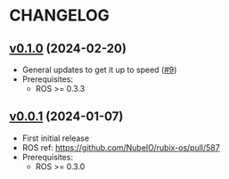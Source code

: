 # CHANGELOG

## [v0.1.0](https://github.com/NubeIO/module-core-postgres/tree/v0.0.1) (2024-02-20)

- General updates to get it up to speed ([#9](https://github.com/NubeIO/module-core-modbus/pull/9))
- Prerequisites:
    - ROS >= 0.3.3

## [v0.0.1](https://github.com/NubeIO/module-core-postgres/tree/v0.0.1) (2024-01-07)

- First initial release
- ROS ref: https://github.com/NubeIO/rubix-os/pull/587
- Prerequisites:
    - ROS >= 0.3.0
